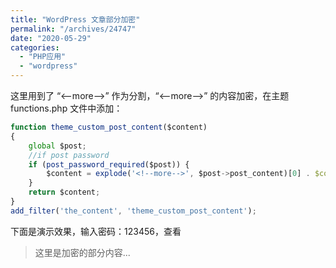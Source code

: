 ```yaml
---
title: "WordPress 文章部分加密"
permalink: "/archives/24747"
date: "2020-05-29"
categories: 
  - "PHP应用"
  - "wordpress"
---
```


这里用到了 “<--more-->” 作为分割，“<--more-->” 的内容加密，在主题 functions.php 文件中添加：

``` js
function theme_custom_post_content($content)
{
    global $post;
    //if post password
    if (post_password_required($post)) {
        $content = explode('<!--more-->', $post->post_content)[0] . $content;
    }
    return $content;
}
add_filter('the_content', 'theme_custom_post_content');
```

下面是演示效果，输入密码：123456，查看

> 这里是加密的部分内容...
